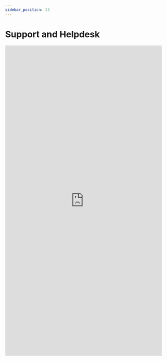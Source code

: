 ```yaml
---
sidebar_position: 23
---
```


# Support and Helpdesk

<iframe 
  src="https://drive.google.com/file/d/10byaQO1X7IDUvE95SE5aqy9fDAglaMeJ/preview" 
  width="100%" 
  height="1000px"
  frameBorder="0">
</iframe>
